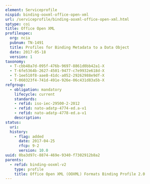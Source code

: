 ```yaml
---
element: Serviceprofile
nispid: binding-ooxml-office-open-xml
url: /serviceprofile/binding-ooxml-office-open-xml.html
sptype: coi
title: Office Open XML
profilespec:
  org: ncia
  pubnum: TN-1491
  title: Profiles for Binding Metadata to a Data Object
  date: 2017-05-18
  version: 1
taxonomy:
  - T-cbb48a7d-095f-476b-9697-8861d0bb42a1-X
  - T-6fe5364b-2627-4501-9477-c7e9932e618d-X
  - T-1ee510f8-aae8-41dc-a052-29262988e9df-X
  - T-060323f4-741d-491e-926e-06c431d83a5b-X
refgroup:
  - obligation: mandatory
    lifecycle: current
    standards: 
    - refid: iso-iec-29500-2-2012
    - refid: nato-adatp-4774-ed.a-v1
    - refid: nato-adatp-4778-ed.a-v1
    description: 
status:
  uri: 
  history: 
    - flag: added
      date: 2017-04-25
      rfcp: 9-2
      version: 10.0
uuid: 0ba3d97c-8874-469e-9340-f7302912b8a2
parents:
  - refid: binding-ooxml-v2
    type: profile
    title: Office Open XML (OOXML) Formats Binding Profile 2.0
---
```

